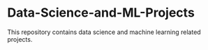 # Data-Science-and-ML-Projects
This repository contains data science and machine learning related projects.
